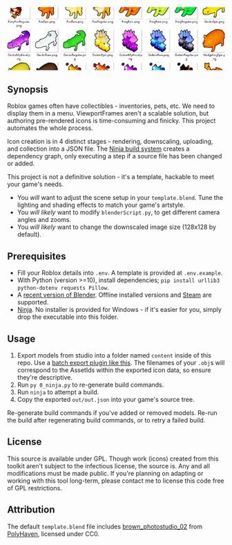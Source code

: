 <img src=".github/banner.png">

## Synopsis

Roblox games often have collectibles - inventories, pets, etc. We need to display them in a menu. ViewportFrames aren't a scalable solution, but authoring pre-rendered icons is time-consuming and finicky. This project automates the whole process.

Icon creation is in 4 distinct stages - rendering, downscaling, uploading, and collection into a JSON file. The [Ninja build system](https://ninja-build.org/) creates a dependency graph, only executing a step if a source file has been changed or added.

This project is not a definitive solution - it's a template, hackable to meet your game's needs.
* You _will_ want to adjust the scene setup in your `template.blend`. Tune the lighting and shading effects to match your game's artstyle.
* You _will likely_ want to modify `blenderScript.py`, to get different camera angles and zooms.
* You _will likely_ want to change the downscaled image size (128x128 by default).

## Prerequisites

- Fill your Roblox details into `.env`. A template is provided at `.env.example`.
- With Python (version >=10), install dependencies; `pip install urllib3 python-dotenv requests Pillow`.
- A [recent version of Blender](https://www.blender.org/download/). Offline installed versions and [Steam](https://store.steampowered.com/app/365670/Blender/) are supported.
- [Ninja](https://ninja-build.org/). No installer is provided for Windows - if it's easier for you, simply drop the executable into this folder.

## Usage

1. Export models from studio into a folder named `content` inside of this repo. Use a [batch export plugin like this](https://www.roblox.com/library/11800941672). The filenames of your `.obj`s will correspond to the AssetIds within the exported icon data, so ensure they're descriptive.
2. Run `py 0_ninja.py` to re-generate build commands.
3. Run `ninja` to attempt a build.
4. Copy the exported `out/out.json` into your game's source tree.

Re-generate build commands if you've added or removed models. Re-run the build after regenerating build commands, or to retry a failed build.

## License

This source is available under GPL. Though work (icons) created from this toolkit aren't subject to the infectious license, the source is. Any and all modifications must be made public.
If you're planning on adapting or working with this tool long-term, please contact me to license this code free of GPL restrictions.

## Attribution
The default `template.blend` file includes [brown_photostudio_02](https://polyhaven.com/a/brown_photostudio_02) from [PolyHaven](https://polyhaven.com/), licensed under CC0.